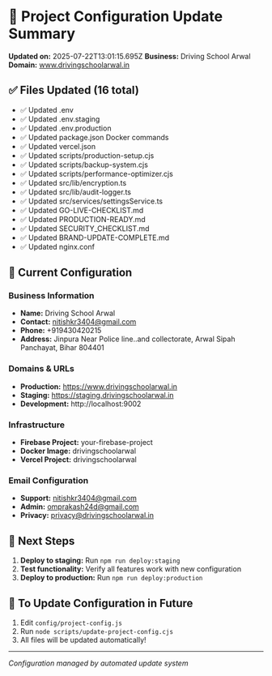 # 🎯 Project Configuration Update Summary

**Updated on:** 2025-07-22T13:01:15.695Z
**Business:** Driving School Arwal
**Domain:** www.drivingschoolarwal.in

## ✅ Files Updated (16 total)

- ✅ Updated .env
- ✅ Updated .env.staging
- ✅ Updated .env.production
- ✅ Updated package.json Docker commands
- ✅ Updated vercel.json
- ✅ Updated scripts/production-setup.cjs
- ✅ Updated scripts/backup-system.cjs
- ✅ Updated scripts/performance-optimizer.cjs
- ✅ Updated src/lib/encryption.ts
- ✅ Updated src/lib/audit-logger.ts
- ✅ Updated src/services/settingsService.ts
- ✅ Updated GO-LIVE-CHECKLIST.md
- ✅ Updated PRODUCTION-READY.md
- ✅ Updated SECURITY_CHECKLIST.md
- ✅ Updated BRAND-UPDATE-COMPLETE.md
- ✅ Updated nginx.conf

## 🏢 Current Configuration

### Business Information
- **Name:** Driving School Arwal
- **Contact:** nitishkr3404@gmail.com
- **Phone:** +919430420215
- **Address:** Jinpura Near Police line..and collectorate, Arwal Sipah Panchayat, Bihar 804401

### Domains & URLs
- **Production:** https://www.drivingschoolarwal.in
- **Staging:** https://staging.drivingschoolarwal.in
- **Development:** http://localhost:9002

### Infrastructure
- **Firebase Project:** your-firebase-project
- **Docker Image:** drivingschoolarwal
- **Vercel Project:** drivingschoolarwal

### Email Configuration
- **Support:** nitishkr3404@gmail.com
- **Admin:** omprakash24d@gmail.com
- **Privacy:** privacy@drivingschoolarwal.in

## 🚀 Next Steps

1. **Deploy to staging:** Run `npm run deploy:staging`
2. **Test functionality:** Verify all features work with new configuration
3. **Deploy to production:** Run `npm run deploy:production`

## 📝 To Update Configuration in Future

1. Edit `config/project-config.js`
2. Run `node scripts/update-project-config.cjs`
3. All files will be updated automatically!

---

*Configuration managed by automated update system*
